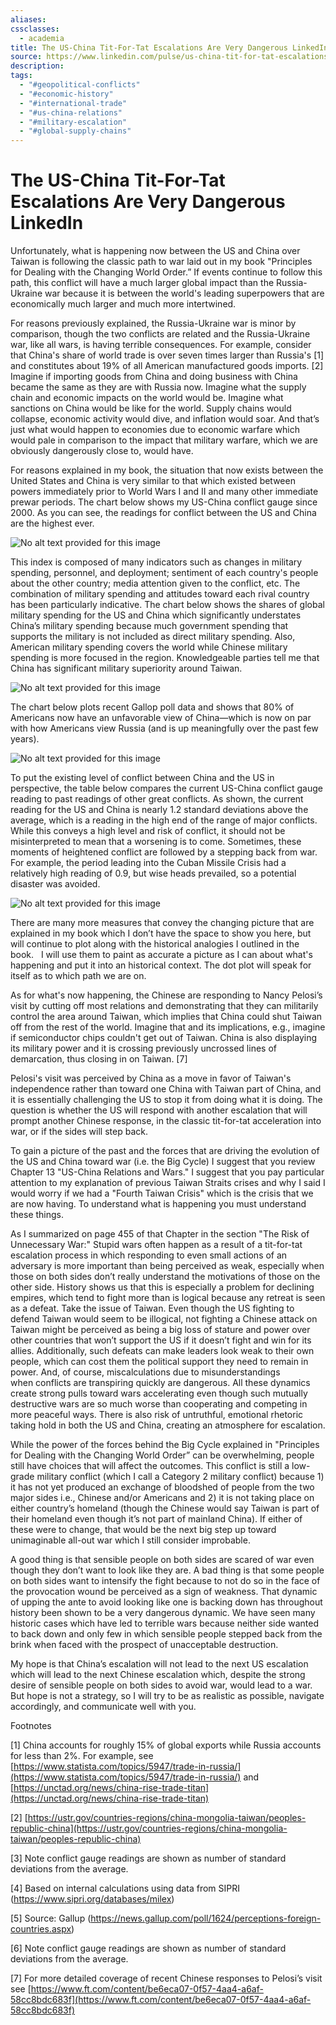 ```yaml
---
aliases: 
cssclasses:
  - academia
title: The US-China Tit-For-Tat Escalations Are Very Dangerous LinkedIn
source: https://www.linkedin.com/pulse/us-china-tit-for-tat-escalations-very-dangerous-ray-dalio/
description: 
tags:
  - "#geopolitical-conflicts"
  - "#economic-history"
  - "#international-trade"
  - "#us-china-relations"
  - "#military-escalation"
  - "#global-supply-chains"
---
```


# The US-China Tit-For-Tat Escalations Are Very Dangerous LinkedIn

Unfortunately,  what is happening now between the US and China over Taiwan is following the classic path to war laid out in my book "Principles for Dealing with the Changing World Order.” If events continue to follow this path,  this conflict will have a much larger global impact than the Russia-Ukraine war because it is between the world's leading superpowers that are economically much larger and much more intertwined.

For reasons previously explained,  the Russia-Ukraine war is minor by comparison,  though the two conflicts are related and the Russia-Ukraine war,  like all wars,  is having terrible consequences. For example,  consider that China's share of world trade is over seven times larger than Russia's \[1\] and constitutes about 19% of all American manufactured goods imports. \[2\] Imagine if importing goods from China and doing business with China became the same as they are with Russia now. Imagine what the supply chain and economic impacts on the world would be. Imagine what sanctions on China would be like for the world. Supply chains would collapse,  economic activity would dive,  and inflation would soar. And that’s just what would happen to economies due to economic warfare which would pale in comparison to the impact that military warfare,  which we are obviously dangerously close to,  would have.

For reasons explained in my book,  the situation that now exists between the United States and China is very similar to that which existed between powers immediately prior to World Wars I and II and many other immediate prewar periods. The chart below shows my US-China conflict gauge since 2000. As you can see,  the readings for conflict between the US and China are the highest ever.

![No alt text provided for this image](https://media.licdn.com/dms/image/v2/D4E12AQEwrGMQVB090Q/article-inline_image-shrink_1500_2232/article-inline_image-shrink_1500_2232/0/1659966772532?e=1738800000&v=beta&t=XRC1-qu3HKPkMeG3P1tQGDfBBZ_0Y1mSc8jyhdNDYAk)

This index is composed of many indicators such as changes in military spending,  personnel,  and deployment; sentiment of each country's people about the other country; media attention given to the conflict,  etc. The combination of military spending and attitudes toward each rival country has been particularly indicative. The chart below shows the shares of global military spending for the US and China which significantly understates China’s military spending because much government spending that supports the military is not included as direct military spending. Also,  American military spending covers the world while Chinese military spending is more focused in the region. Knowledgeable parties tell me that China has significant military superiority around Taiwan.

![No alt text provided for this image](https://media.licdn.com/dms/image/v2/D4E12AQFrMzVPOVXkFQ/article-inline_image-shrink_1500_2232/article-inline_image-shrink_1500_2232/0/1659966790784?e=1738800000&v=beta&t=-mQuc2Se0p3ehQ9s-y_5QN7zBNfO212t5XfKkV-xvVI)

The chart below plots recent Gallop poll data and shows that 80% of Americans now have an unfavorable view of China—which is now on par with how Americans view Russia (and is up meaningfully over the past few years).

![No alt text provided for this image](https://media.licdn.com/dms/image/v2/D4E12AQEMdh8TIGDY5A/article-inline_image-shrink_1500_2232/article-inline_image-shrink_1500_2232/0/1659966812327?e=1738800000&v=beta&t=PjamaiNkH-wCpj_8NcDpOD5D86c4EqvS47nCfH46kTE)

To put the existing level of conflict between China and the US in perspective,  the table below compares the current US-China conflict gauge reading to past readings of other great conflicts. As shown,  the current reading for the US and China is nearly 1.2 standard deviations above the average,  which is a reading in the high end of the range of major conflicts. While this conveys a high level and risk of conflict,  it should not be misinterpreted to mean that a worsening is to come. Sometimes,  these moments of heightened conflict are followed by a stepping back from war. For example,  the period leading into the Cuban Missile Crisis had a relatively high reading of 0.9,  but wise heads prevailed,  so a potential disaster was avoided.

![No alt text provided for this image](https://media.licdn.com/dms/image/v2/D4E12AQGQ68V5ISIXFw/article-inline_image-shrink_1500_2232/article-inline_image-shrink_1500_2232/0/1659966844955?e=1738800000&v=beta&t=d8X-54GcuQLDJy2WwJfSz6qs5ktKOvXWdF4h_d1Y7Fw)

There are many more measures that convey the changing picture that are explained in my book which I don’t have the space to show you here,  but will continue to plot along with the historical analogies I outlined in the book.   I will use them to paint as accurate a picture as I can about what's happening and put it into an historical context. The dot plot will speak for itself as to which path we are on.

As for what's now happening,  the Chinese are responding to Nancy Pelosi’s visit by cutting off most relations and demonstrating that they can militarily control the area around Taiwan,  which implies that China could shut Taiwan off from the rest of the world. Imagine that and its implications,  e.g.,  imagine if semiconductor chips couldn't get out of Taiwan. China is also displaying its military power and it is crossing previously uncrossed lines of demarcation,  thus closing in on Taiwan. \[7\]

Pelosi's visit was perceived by China as a move in favor of Taiwan's independence rather than toward one China with Taiwan part of China,  and it is essentially challenging the US to stop it from doing what it is doing. The question is whether the US will respond with another escalation that will prompt another Chinese response,  in the classic tit-for-tat acceleration into war,  or if the sides will step back.

To gain a picture of the past and the forces that are driving the evolution of the US and China toward war (i.e. the Big Cycle) I suggest that you review Chapter 13 "US-China Relations and Wars." I suggest that you pay particular attention to my explanation of previous Taiwan Straits crises and why I said I would worry if we had a "Fourth Taiwan Crisis" which is the crisis that we are now having. To understand what is happening you must understand these things.

As I summarized on page 455 of that Chapter in the section "The Risk of Unnecessary War:" Stupid wars often happen as a result of a tit-for-tat escalation process in which responding to even small actions of an adversary is more important than being perceived as weak,  especially when those on both sides don’t really understand the motivations of those on the other side. History shows us that this is especially a problem for declining empires,  which tend to fight more than is logical because any retreat is seen as a defeat. Take the issue of Taiwan. Even though the US fighting to defend Taiwan would seem to be illogical,  not fighting a Chinese attack on Taiwan might be perceived as being a big loss of stature and power over other countries that won’t support the US if it doesn’t fight and win for its allies. Additionally,  such defeats can make leaders look weak to their own people,  which can cost them the political support they need to remain in power. And,  of course,  miscalculations due to misunderstandings when conflicts are transpiring quickly are dangerous. All these dynamics create strong pulls toward wars accelerating even though such mutually destructive wars are so much worse than cooperating and competing in more peaceful ways. There is also risk of untruthful,  emotional rhetoric taking hold in both the US and China,  creating an atmosphere for escalation.

While the power of the forces behind the Big Cycle explained in "Principles for Dealing with the Changing World Order” can be overwhelming,  people still have choices that will affect the outcomes. This conflict is still a low-grade military conflict (which I call a Category 2 military conflict) because 1) it has not yet produced an exchange of bloodshed of people from the two major sides i.e.,  Chinese and/or Americans and 2) it is not taking place on either country’s homeland (though the Chinese would say Taiwan is part of their homeland even though it’s not part of mainland China). If either of these were to change,  that would be the next big step up toward unimaginable all-out war which I still consider improbable.

A good thing is that sensible people on both sides are scared of war even though they don’t want to look like they are. A bad thing is that some people on both sides want to intensify the fight because to not do so in the face of the provocation wound be perceived as a sign of weakness. That dynamic of upping the ante to avoid looking like one is backing down has throughout history been shown to be a very dangerous dynamic. We have seen many historic cases which have led to terrible wars because neither side wanted to back down and only few in which sensible people stepped back from the brink when faced with the prospect of unacceptable destruction.

My hope is that China’s escalation will not lead to the next US escalation which will lead to the next Chinese escalation which,  despite the strong desire of sensible people on both sides to avoid war,  would lead to a war. But hope is not a strategy,  so I will try to be as realistic as possible,  navigate accordingly,  and communicate well with you.

Footnotes

\[1\] China accounts for roughly 15% of global exports while Russia accounts for less than 2%. For example,  see [https://www.statista.com/topics/5947/trade-in-russia/](https://www.statista.com/topics/5947/trade-in-russia/) and [https://unctad.org/news/china-rise-trade-titan](https://unctad.org/news/china-rise-trade-titan)

\[2\] [https://ustr.gov/countries-regions/china-mongolia-taiwan/peoples-republic-china](https://ustr.gov/countries-regions/china-mongolia-taiwan/peoples-republic-china)

\[3\] Note conflict gauge readings are shown as number of standard deviations from the average.

\[4\] Based on internal calculations using data from SIPRI (https://www.sipri.org/databases/milex)

\[5\] Source: Gallup (https://news.gallup.com/poll/1624/perceptions-foreign-countries.aspx)

\[6\] Note conflict gauge readings are shown as number of standard deviations from the average.

\[7\] For more detailed coverage of recent Chinese responses to Pelosi’s visit see [https://www.ft.com/content/be6eca07-0f57-4aa4-a6af-58cc8bdc683f](https://www.ft.com/content/be6eca07-0f57-4aa4-a6af-58cc8bdc683f)